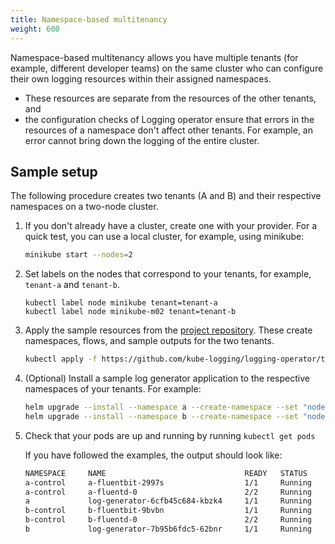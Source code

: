 ```yaml
---
title: Namespace-based multitenancy
weight: 600
---
```


Namespace-based multitenancy allows you have multiple tenants (for example, different developer teams) on the same cluster who can configure their own logging resources within their assigned namespaces.

- These resources are separate from the resources of the other tenants, and
- the configuration checks of Logging operator ensure that errors in the resources of a namespace don't affect other tenants. For example, an error cannot bring down the logging of the entire cluster.


## Sample setup

The following procedure creates two tenants (A and B) and their respective namespaces on a two-node cluster.

1. If you don't already have a cluster, create one with your provider. For a quick test, you can use a local cluster, for example, using minikube:

    ```bash
    minikube start --nodes=2
    ```

1. Set labels on the nodes that correspond to your tenants, for example, `tenant-a` and `tenant-b`.

    ```shell
    kubectl label node minikube tenant=tenant-a
    kubectl label node minikube-m02 tenant=tenant-b
    ```

1. Apply the sample resources from the [project repository](https://github.com/kube-logging/logging-operator/tree/master/config/samples/mulitenant-hard/logging). These create namespaces, flows, and sample outputs for the two tenants.
    <!-- FIXME Describe what these resources do / how they are configured -->

    ```bash
    kubectl apply -f https://github.com/kube-logging/logging-operator/tree/master/config/samples/mulitenant-hard/logging
    ```
    <!-- FIXME check if applying a folder via http works, probably not -->

1. (Optional) Install a sample log generator application to the respective namespaces of your tenants. For example:

    ```bash
    helm upgrade --install --namespace a --create-namespace --set "nodeSelector.tenant=tenant-a" log-generator oci://ghcr.io/kube-logging/helm-charts/log-generator
    helm upgrade --install --namespace b --create-namespace --set "nodeSelector.tenant=tenant-b" log-generator oci://ghcr.io/kube-logging/helm-charts/log-generator
    ```

1. Check that your pods are up and running by running `kubectl get pods`

    If you have followed the examples, the output should look like:

    ```bash
    NAMESPACE     NAME                               READY   STATUS    RESTARTS      AGE     IP             NODE           NOMINATED NODE   READINESS GATES
    a-control     a-fluentbit-2997s                  1/1     Running   0             9m15s   10.244.0.5     minikube       <none>           <none>
    a-control     a-fluentd-0                        2/2     Running   0             9m15s   10.244.0.6     minikube       <none>           <none>
    a             log-generator-6cfb45c684-kbzk4     1/1     Running   0             11m     10.244.0.3     minikube       <none>           <none>
    b-control     b-fluentbit-9bvbn                  1/1     Running   0             7m30s   10.244.1.7     minikube-m02   <none>           <none>
    b-control     b-fluentd-0                        2/2     Running   0             7m29s   10.244.1.8     minikube-m02   <none>           <none>
    b             log-generator-7b95b6fdc5-62bnr     1/1     Running   0             11m     10.244.1.3     minikube-m02   <none>           <none>
    ```
